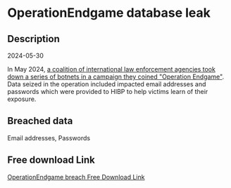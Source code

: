 # OperationEndgame database leak

## Description

2024-05-30

In May 2024, <a href="https://www.troyhunt.com/operation-endgame/" target="_blank" rel="noopener">a coalition of international law enforcement agencies took down a series of botnets in a campaign they coined &quot;Operation Endgame&quot;</a>. Data seized in the operation included impacted email addresses and passwords which were provided to HIBP to help victims learn of their exposure.

## Breached data

Email addresses, Passwords

## Free download Link

[OperationEndgame breach Free Download Link](https://link-to.net/1229997/243.899266669386/dynamic/?r=aHR0cHM6Ly93d3cubWVkaWFmaXJlLmNvbS92aWV3L2xORHZNZ2NrRGk2NFJ3Qi8vZmlsZQ==)